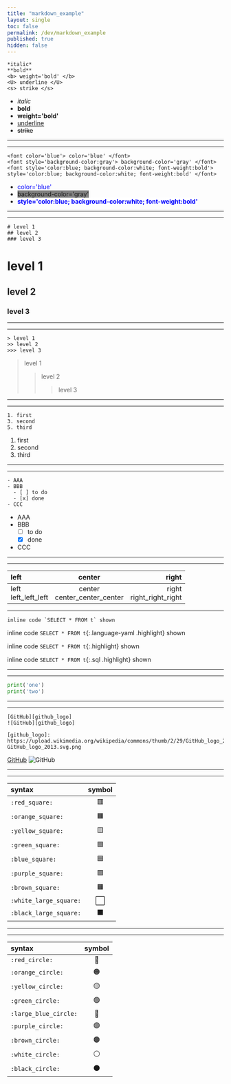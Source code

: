 ```yaml
---
title: "markdown_example"
layout: single
toc: false
permalink: /dev/markdown_example
published: true
hidden: false
---
```


```text
*italic*
**bold**
<b> weight='bold' </b>
<U> underline </U>
<s> strike </s>
```
- *italic*
- **bold**
- <b> weight='bold' </b>
- <U> underline </U>
- <s> strike </s>

***
***

```text
<font color='blue'> color='blue' </font>
<font style='background-color:gray'> background-color='gray' </font>  
<font style='color:blue; background-color:white; font-weight:bold'> style='color:blue; background-color:white; font-weight:bold' </font>
```
- <font color='blue'> color='blue' </font>
- <font style='background-color:gray'> background-color='gray' </font>
- <font style='color:blue; background-color:white; font-weight:bold'> style='color:blue; background-color:white; font-weight:bold' </font>

***
***

```text
# level 1
## level 2
### level 3
```
# level 1
## level 2
### level 3

***
***

```text
> level 1
>> level 2
>>> level 3
```
> level 1
>> level 2
>>> level 3

***
***

```text
1. first
3. second
5. third
```
1. first
3. second
5. third

***
***

```text
- AAA
- BBB
  - [ ] to do
  - [x] done
- CCC
```
- AAA
- BBB
  - [ ] to do
  - [x] done
- CCC

***
***

| left | center | right |
| :-   | :-:    | -:    |
| left<br>left_left_left | center<br>center_center_center | right<br>right_right_right |

***

```text
inline code `SELECT * FROM t` shown
```
inline code `SELECT * FROM t`{:.language-yaml .highlight} shown

inline code `SELECT * FROM t`{:.highlight} shown

inline code `SELECT * FROM t`{:.sql .highlight} shown

***
***

```python
print('one')
print('two')
```

***
***

```text
[GitHub][github_logo]
![GitHub][github_logo]

[github_logo]: https://upload.wikimedia.org/wikipedia/commons/thumb/2/29/GitHub_logo_2013.svg/1200px-GitHub_logo_2013.svg.png
```
[GitHub][github_logo]
![GitHub][github_logo]

[github_logo]: https://upload.wikimedia.org/wikipedia/commons/thumb/2/29/GitHub_logo_2013.svg/1200px-GitHub_logo_2013.svg.png

***
***

| syntax | symbol |
| :- | :-: |
| `:red_square:` | 🟥 |
| `:orange_square:` | 🟧 |
| `:yellow_square:` | 🟨 |
| `:green_square:` | 🟩 |
| `:blue_square:` | 🟦 |
| `:purple_square:` | 🟪 |
| `:brown_square:` | 🟫 |
| `:white_large_square:` | ⬜ |
| `:black_large_square:` | ⬛ |

***
***

| syntax | symbol |
| :- | :-: |
| `:red_circle:` | 🔴 |
| `:orange_circle:` | 🟠 |
| `:yellow_circle:` | 🟡 |
| `:green_circle:` | 🟢 |
| `:large_blue_circle:` | 🔵 |
| `:purple_circle:` | 🟣 |
| `:brown_circle:` | 🟤 |
| `:white_circle:` | ⚪ |
| `:black_circle:` | ⚫ |
